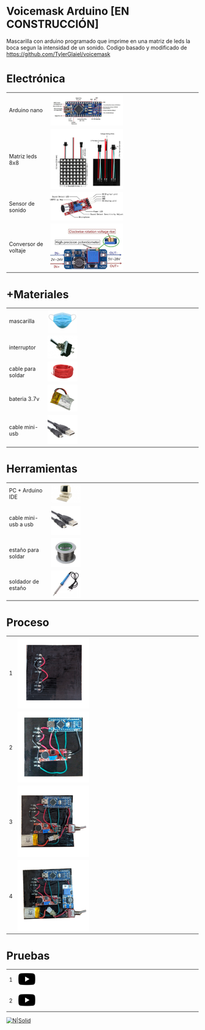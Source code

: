 # Voicemask Arduino [EN CONSTRUCCIÓN]
Mascarilla con arduino programado que imprime en una matriz de leds la boca segun la intensidad de un sonido. Codigo basado y modificado de https://github.com/TylerGlaiel/voicemask

# Electrónica
|   |   |
|---|---|
| Arduino nano|<img src="img/arduino/arduino-nano.jpg" width="50%"/>|
| Matriz leds 8x8 |<img src="img/arduino/matrix-led.jpg" width="50%"/>  |
| Sensor de sonido |<img src="img/arduino/microphone.jpg" width="50%"/>  |
| Conversor de voltaje |<img src="img/arduino/converter.jpg" width="50%"/>  |

# +Materiales
|   |   |
|---|---|
| mascarilla |<img src="img/material/mask.jpg" width="20%"/>  |
| interruptor |<img src="img/material/interruptor.jpg" width="20%"/>  |
| cable para soldar  |<img src="img/material/cable.jpg" width="20%"/>|
| bateria 3.7v |<img src="img/material/b3.7v.jpg" width="20%"/>  |
| cable mini-usb  |<img src="img/material/mini-usb.jpg" width="20%"/>|

# Herramientas
|   |   |
|---|---|
| PC + Arduino IDE  |<img src="img/tool/pc.jpg" width="20%"/> |
| cable mini-usb a usb |<img src="img/material/mini-usb.jpg" width="20%"/>  |
| estaño para soldar |<img src="img/tool/tin.jpg" width="20%"/> |
| soldador de estaño |<img src="img/tool/welder.jpg" width="20%"/>  |

# Proceso
|   |   |
|---|---|
|  1  |<img src="img/process/step1.jpg" width="40%"/> |
| 2 |<img src="img/process/step2.jpg" width="40%"/> |
| 3 |<img src="img/process/step3.jpg" width="40%"/> |
| 4 |<img src="img/process/step4.jpg" width="40%"/> |


# Pruebas
|   |   |
|---|---|
|  1  |[<img src="img/icos/youtube.png" width="10%"/>](https://youtu.be/aRlW_2RHrB4 "voicemask - test 1")|
|  2  |[<img src="img/icos/youtube.png" width="10%"/>](https://youtu.be/I8l_C90OtqM "voicemask - test 2")|



[![N|Solid](https://i.imgur.com/DOMgrz2.png)](https://twitter.com/d4nijerez) 
